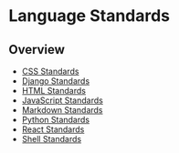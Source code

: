 # Language Standards

## Overview

- [CSS Standards]
- [Django Standards]
- [HTML Standards]
- [JavaScript Standards]
- [Markdown Standards]
- [Python Standards]
- [React Standards]
- [Shell Standards]

[CSS Standards]: ./CSS%20Standards.md
[Django Standards]: ./Django%20Standards.md
[HTML Standards]: ./HTML%20Standards.md
[JavaScript Standards]: ./JavaScript%20Standards.md
[Markdown Standards]: ./Markdown%20Standards.md
[Python Standards]: ./Python%20Standards.md
[React Standards]: ./React%20Standards.md
[Shell Standards]: ./Shell%20Standards.md
